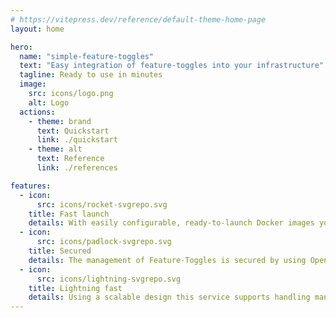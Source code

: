 ```yaml
---
# https://vitepress.dev/reference/default-theme-home-page
layout: home

hero:
  name: "simple-feature-toggles"
  text: "Easy integration of feature-toggles into your infrastructure"
  tagline: Ready to use in minutes
  image:
    src: icons/logo.png
    alt: Logo
  actions:
    - theme: brand
      text: Quickstart
      link: ./quickstart
    - theme: alt
      text: Reference
      link: ./references

features:
  - icon:
      src: icons/rocket-svgrepo.svg
    title: Fast launch
    details: With easily configurable, ready-to-launch Docker images you can start using Feature-Toggles in no time.
  - icon:
      src: icons/padlock-svgrepo.svg
    title: Secured
    details: The management of Feature-Toggles is secured by using OpenID Connect authentication.
  - icon:
      src: icons/lightning-svgrepo.svg
    title: Lightning fast
    details: Using a scalable design this service supports handling many user requests.
---
```

